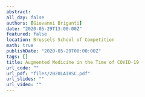 ```yaml
---
abstract: 
all_day: false
authors: [Giovanni Briganti]
date: "2020-05-29T13:00:00Z"
featured: false
location: Brussels School of Competition
math: true
publishDate: "2020-05-29T00:00:00Z"
tags: []
title: Augmented Medicine in the Time of COVID-19
url_code: ""
url_pdf: "files/2020LAIBSC.pdf"
url_slides: ""
url_video: ""
---
```

